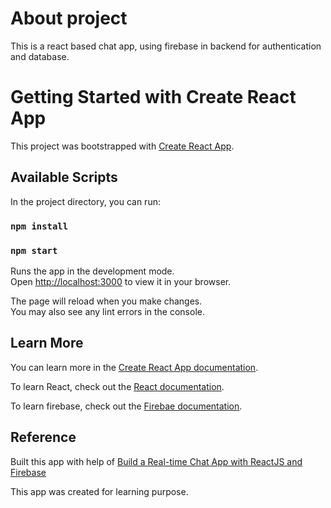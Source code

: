 # About project

This is a react based chat app, using firebase in backend for authentication and database.

# Getting Started with Create React App

This project was bootstrapped with [Create React App](https://github.com/facebook/create-react-app).

## Available Scripts

In the project directory, you can run:

### `npm install`
### `npm start`

Runs the app in the development mode.\
Open [http://localhost:3000](http://localhost:3000) to view it in your browser.

The page will reload when you make changes.\
You may also see any lint errors in the console.

## Learn More

You can learn more in the [Create React App documentation](https://facebook.github.io/create-react-app/docs/getting-started).

To learn React, check out the [React documentation](https://reactjs.org/).

To learn firebase, check out the [Firebae documentation](https://firebase.google.com/docs).

## Reference

Built this app with help of [Build a Real-time Chat App with ReactJS and Firebase](https://www.freecodecamp.org/news/building-a-real-time-chat-app-with-reactjs-and-firebase/)

This app was created for learning purpose.

